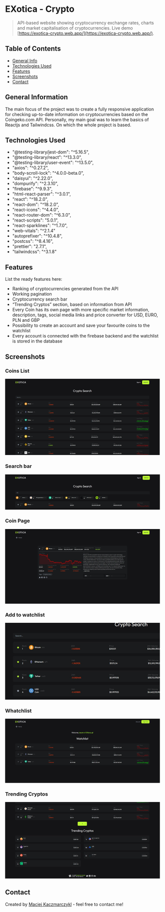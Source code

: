 # EXotica - Crypto
> API-based website showing cryptocurrency exchange rates, charts and market capitalisation of cryptocurrencies.
> Live demo [https://exotica-crypto.web.app/](https://exotica-crypto.web.app/).

## Table of Contents
* [General Info](#general-information)
* [Technologies Used](#technologies-used)
* [Features](#features)
* [Screenshots](#screenshots)
* [Contact](#contact)



## General Information
The main focus of the project was to create a fully responsive application for checking up-to-date information on cryptocurrencies based on the Coingeko.com API. Personally, my main goal was to learn the basics of Reactjs and Tailwindcss. On which the whole project is based.


## Technologies Used
- "@testing-library/jest-dom": "^5.16.5",
- "@testing-library/react": "^13.3.0",
- "@testing-library/user-event": "^13.5.0",
- "axios": "^0.27.2",
- "body-scroll-lock": "^4.0.0-beta.0",
- "daisyui": "^2.22.0",
- "dompurify": "^2.3.10",
- "firebase": "^9.9.3",
- "html-react-parser": "^3.0.1",
- "react": "^18.2.0",
- "react-dom": "^18.2.0",
- "react-icons": "^4.4.0",
- "react-router-dom": "^6.3.0",
- "react-scripts": "5.0.1",
- "react-sparklines": "^1.7.0",
- "web-vitals": "^2.1.4"
- "autoprefixer": "^10.4.8",
- "postcss": "^8.4.16",
- "prettier": "2.7.1",
- "tailwindcss": "^3.1.8"


## Features
List the ready features here:
- Ranking of cryptocurrencies generated from the API
- Working pagination
- Cryptocurrency search bar 
- “Trending Cryptos” section, based on information from API
- Every Coin has its own page with more specific market information, description, tags, social media links and price converter for USD, EURO, PLN and GBP
- Possibility to create an account and save your favourite coins to the watchlist
- Every account is connected with the firebase backend and the watchlist is stored in the database


## Screenshots

### Coins List
![Example screenshot](./screenshots/screenshot1.JPG)
### Search bar
![Example screenshot](./screenshots/screenshot2.JPG)
### Coin Page
![Example screenshot](./screenshots/screenshot3.JPG)
### Add to watchlist
![Example screenshot](./screenshots/screenshot4.JPG)
### Whatchlist
![Example screenshot](./screenshots/screenshot5.JPG)
### Trending Cryptos
![Example screenshot](./screenshots/screenshot6.JPG)



## Contact
Created by [Maciej Kaczmarczykl](https://www.linkedin.com/in/maciejkaczmarczyk01/) - feel free to contact me!
